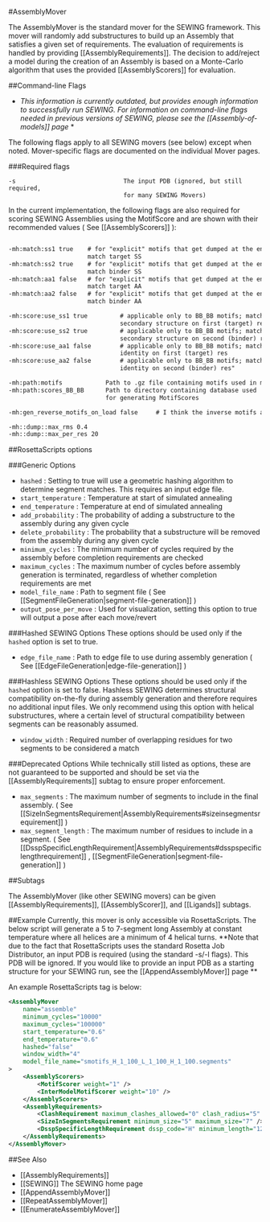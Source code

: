 #AssemblyMover


The AssemblyMover is the standard mover for the SEWING framework. This mover will randomly add substructures to build up an Assembly that satisfies a given set of requirements. The evaluation of requirements is handled by providing [[AssemblyRequirements]]. The decision to add/reject a model during the creation of an Assembly is based on a Monte-Carlo algorithm that uses the provided [[AssemblyScorers]] for evaluation.

##Command-line Flags

* *This information is currently outdated, but provides enough information to successfully run SEWING. For information on command-line flags needed in previous versions of SEWING, please see the [[Assembly-of-models]] page* * 

The following flags apply to all SEWING movers (see below) except when noted. Mover-specific flags are documented on the individual Mover pages.

###Required flags
```
-s                              The input PDB (ignored, but still required,
                                for many SEWING Movers)
```

In the current implementation, the following flags are also required for scoring SEWING Assemblies using the MotifScore and are shown with their recommended values ( See [[AssemblyScorers]] ):

```xml

-mh:match:ss1 true    # for "explicit" motifs that get dumped at the end,
                      match target SS
-mh:match:ss2 true    # for "explicit" motifs that get dumped at the end,
                      match binder SS
-mh:match:aa1 false   # for "explicit" motifs that get dumped at the end, 
                      match target AA
-mh:match:aa2 false   # for "explicit" motifs that get dumped at the end, 
                      match binder AA

-mh:score:use_ss1 true         # applicable only to BB_BB motifs; match
                               secondary structure on first (target) res
-mh:score:use_ss2 true         # applicable only to BB_BB motifs; match
                               secondary structure on second (binder) res
-mh:score:use_aa1 false        # applicable only to BB_BB motifs; match AA
                               identity on first (target) res
-mh:score:use_aa2 false        # applicable only to BB_BB motifs; match AA
                               identity on second (binder) res"

-mh:path:motifs            Path to .gz file containing motifs used in motifscore
-mh:path:scores_BB_BB      Path to directory containing database used
                           for generating MotifScores

-mh:gen_reverse_motifs_on_load false     # I think the inverse motifs are already in the datafiles

-mh::dump::max_rms 0.4
-mh::dump::max_per_res 20
```

##RosettaScripts options

###Generic Options
* ```hashed``` : Setting to true will use a geometric hashing algorithm to determine segment matches. This requires an input edge file.
* ```start_temperature``` : Temperature at start of simulated annealing
* ```end_temperature``` : Temperature at end of simulated annealing
* ```add_probability``` : The probability of adding a substructure to the assembly during any given cycle
* ```delete_probability``` : The probability that a substructure will be removed from the assembly during any given cycle
* ```minimum_cycles``` : The minimum number of cycles required by the assembly before completion requirements are checked
* ```maximum_cycles``` : The maximum number of cycles before assembly generation is terminated, regardless of whether completion requirements are met
* ```model_file_name``` : Path to segment file ( See [[SegmentFileGeneration|segment-file-generation]] )
* ```output_pose_per_move``` : Used for visualization, setting this option to true will output a pose after each move/revert

###Hashed SEWING Options
These options should be used only if the ```hashed``` option is set to true.
* ```edge_file_name``` : Path to edge file to use during assembly generation ( See [[EdgeFileGeneration|edge-file-generation]] )

###Hashless SEWING Options
These options should be used only if the ```hashed``` option is set to false. Hashless SEWING determines structural compatibility on-the-fly during assembly generation and therefore requires no additional input files. We only recommend using this option with helical substructures, where a certain level of structural compatibility between segments can be reasonably assumed.

* ```window_width``` : Required number of overlapping residues for two segments to be considered a match

###Deprecated Options
While technically still listed as options, these are not guaranteed to be supported and should be set via the [[AssemblyRequirements]] subtag to ensure proper enforcement.
* ```max_segments``` : The maximum number of segments to include in the final assembly. ( See [[SizeInSegmentsRequirement|AssemblyRequirements#sizeinsegmentsrequirement]] )
* ```max_segment_length``` : The maximum number of residues to include in a segment. ( See [[DsspSpecificLengthRequirement|AssemblyRequirements#dsspspecificlengthrequirement]] , [[SegmentFileGeneration|segment-file-generation]] )

##Subtags

The AssemblyMover (like other SEWING movers) can be given [[AssemblyRequirements]], [[AssemblyScorer]], and [[Ligands]] subtags.

##Example
Currently, this mover is only accessible via RosettaScripts. The below script will generate a 5 to 7-segment long Assembly at constant temperature where all helices are a minimum of 4 helical turns.
**Note that due to the fact that RosettaScripts uses the standard Rosetta Job Distributor, an input PDB is required (using the standard -s/-l flags). This PDB will be ignored. If you would like to provide an input PDB as a starting structure for your SEWING run, see the [[AppendAssemblyMover]] page **

An example RosettaScripts tag is below:

```xml
<AssemblyMover
    name="assemble"
    minimum_cycles="10000"
    maximum_cycles="100000"
    start_temperature="0.6"
    end_temperature="0.6"
    hashed="false"
    window_width="4"
    model_file_name="smotifs_H_1_100_L_1_100_H_1_100.segments"
>
    <AssemblyScorers>
        <MotifScorer weight="1" />
        <InterModelMotifScorer weight="10" />
    </AssemblyScorers>
    <AssemblyRequirements>
        <ClashRequirement maximum_clashes_allowed="0" clash_radius="5" />
        <SizeInSegmentsRequirement minimum_size="5" maximum_size="7" />
        <DsspSpecificLengthRequirement dssp_code="H" minimum_length="12" maximum_length="1000" />
    </AssemblyRequirements>
</AssemblyMover>
```

##See Also
* [[AssemblyRequirements]]
* [[SEWING]] The SEWING home page
* [[AppendAssemblyMover]]
* [[RepeatAssemblyMover]]
* [[EnumerateAssemblyMover]]